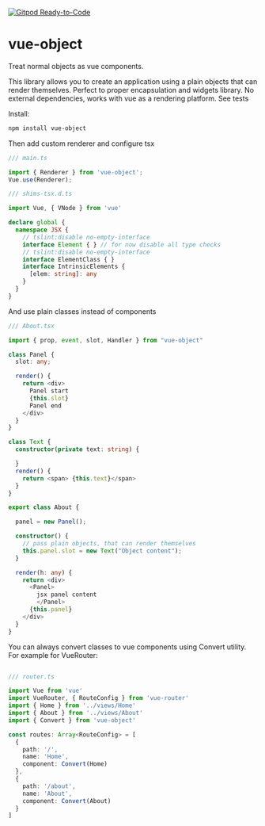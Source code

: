 [![Gitpod Ready-to-Code](https://img.shields.io/badge/Gitpod-Ready--to--Code-blue?logo=gitpod)](https://gitpod.io/#https://github.com/berhalak/vue-object) 

# vue-object

Treat normal objects as vue components. 

This library allows you to create an application using a plain objects that can render themselves.
Perfect to proper encapsulation and widgets library. No external dependencies, works with vue as a rendering platform.
See tests

Install:

```bash
npm install vue-object
```

Then add custom renderer and configure tsx

```ts
/// main.ts

import { Renderer } from 'vue-object';
Vue.use(Renderer);
```

```ts
/// shims-tsx.d.ts

import Vue, { VNode } from 'vue'

declare global {
  namespace JSX {
    // tslint:disable no-empty-interface
    interface Element { } // for now disable all type checks
    // tslint:disable no-empty-interface
    interface ElementClass { }
    interface IntrinsicElements {
      [elem: string]: any
    }
  }
}

```

And use plain classes instead of components

```ts
/// About.tsx

import { prop, event, slot, Handler } from "vue-object"

class Panel {
  slot: any;

  render() {
    return <div>
      Panel start
      {this.slot}
      Panel end
    </div>
  }
}

class Text {
  constructor(private text: string) {

  }
  render() {
    return <span> {this.text}</span>
  }
}

export class About {

  panel = new Panel();

  constructor() {
    // pass plain objects, that can render themselves
    this.panel.slot = new Text("Object content");
  }

  render(h: any) {
    return <div>
      <Panel>
        jsx panel content
        </Panel>
      {this.panel}
    </div>
  }
}


```

You can always convert classes to vue components using Convert utility. For example for VueRouter:

```ts

/// router.ts

import Vue from 'vue'
import VueRouter, { RouteConfig } from 'vue-router'
import { Home } from '../views/Home'
import { About } from '../views/About'
import { Convert } from 'vue-object'

const routes: Array<RouteConfig> = [
  {
    path: '/',
    name: 'Home',
    component: Convert(Home)
  },
  {
    path: '/about',
    name: 'About',
    component: Convert(About)
  }
]
```